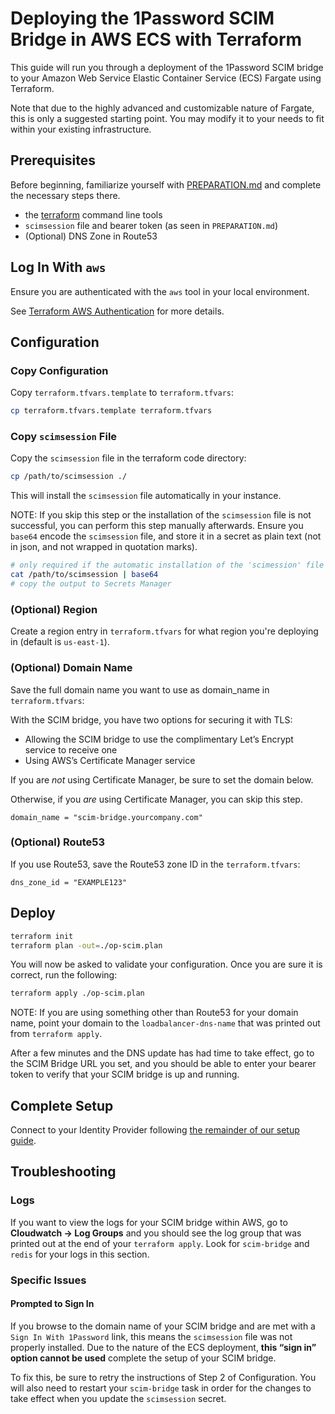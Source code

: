 # Deploying the 1Password SCIM Bridge in AWS ECS with Terraform

This guide will run you through a deployment of the 1Password SCIM bridge to your Amazon Web Service Elastic Container Service (ECS) Fargate using Terraform. 

Note that due to the highly advanced and customizable nature of Fargate, this is only a suggested starting point. You may modify it to your needs to fit within your existing infrastructure.

## Prerequisites

Before beginning, familiarize yourself with [PREPARATION.md](/PREPARATION.md) and complete the necessary steps there.

- the [terraform](https://learn.hashicorp.com/tutorials/terraform/install-cli) command line tools
- `scimsession` file and bearer token (as seen in `PREPARATION.md`)
- (Optional) DNS Zone in Route53

## Log In With `aws`

Ensure you are authenticated with the `aws` tool in your local environment.

See [Terraform AWS Authentication](https://registry.terraform.io/providers/hashicorp/aws/latest/docs#authentication) for more details.

## Configuration

### Copy Configuration

Copy `terraform.tfvars.template` to `terraform.tfvars`:

```bash
cp terraform.tfvars.template terraform.tfvars
```

### Copy `scimsession` File

Copy the `scimsession` file in the terraform code directory:

```bash
cp /path/to/scimsession ./
```

This will install the `scimsession` file automatically in your instance.

NOTE: If you skip this step or the installation of the `scimsession` file is not successful, you can perform this step manually afterwards. Ensure you `base64` encode the `scimsession` file, and store it in a secret as plain text (not in json, and not wrapped in quotation marks).

```bash
# only required if the automatic installation of the 'scimession' file is not successful
cat /path/to/scimsession | base64
# copy the output to Secrets Manager
```

### (Optional) Region

Create a region entry in `terraform.tfvars` for what region you're deploying in (default is `us-east-1`).

### (Optional) Domain Name

Save the full domain name you want to use as domain_name in `terraform.tfvars`:

With the SCIM bridge, you have two options for securing it with TLS:

* Allowing the SCIM bridge to use the complimentary Let’s Encrypt service to receive one
* Using AWS’s Certificate Manager service

If you are _not_ using Certificate Manager, be sure to set the domain below.

Otherwise, if you _are_ using Certificate Manager, you can skip this step.

```
domain_name = "scim-bridge.yourcompany.com"
```

### (Optional) Route53 

If you use Route53, save the Route53 zone ID in the `terraform.tfvars`:

```
dns_zone_id = "EXAMPLE123"
```

## Deploy

```bash
terraform init
terraform plan -out=./op-scim.plan
```

You will now be asked to validate your configuration. Once you are sure it is correct, run the following:

```bash
terraform apply ./op-scim.plan
```

NOTE: If you are using something other than Route53 for your domain name, point your domain to the `loadbalancer-dns-name` that was printed out from `terraform apply`.

After a few minutes and the DNS update has had time to take effect, go to the SCIM Bridge URL you set, and you should be able to enter your bearer token to verify that your SCIM bridge is up and running.

## Complete Setup

Connect to your Identity Provider following [the remainder of our setup guide](https://support.1password.com/scim/#step-2-deploy-the-scim-bridge).

## Troubleshooting

### Logs

If you want to view the logs for your SCIM bridge within AWS, go to **Cloudwatch -> Log Groups** and you should see the log group that was printed out at the end of your `terraform apply`. Look for `scim-bridge` and `redis` for your logs in this section.

### Specific Issues

#### Prompted to Sign In

If you browse to the domain name of your SCIM bridge and are met with a `Sign In With 1Password` link, this means the `scimsession` file was not properly installed. Due to the nature of the ECS deployment, **this “sign in” option cannot be used** complete the setup of your SCIM bridge.

To fix this, be sure to retry the instructions of Step 2 of Configuration. You will also need to restart your `scim-bridge` task in order for the changes to take effect when you update the `scimsession` secret.
